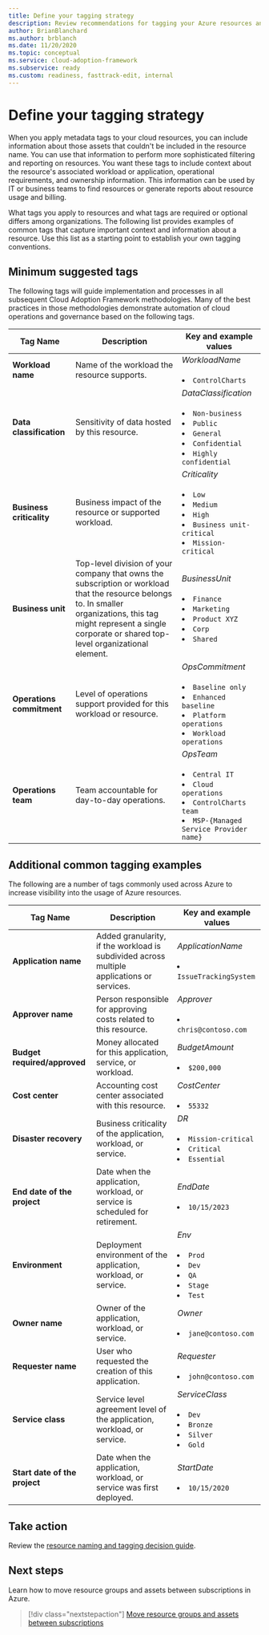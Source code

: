 ```yaml
---
title: Define your tagging strategy
description: Review recommendations for tagging your Azure resources and assets.
author: BrianBlanchard
ms.author: brblanch
ms.date: 11/20/2020
ms.topic: conceptual
ms.service: cloud-adoption-framework
ms.subservice: ready
ms.custom: readiness, fasttrack-edit, internal
---
```


# Define your tagging strategy

When you apply metadata tags to your cloud resources, you can include information about those assets that couldn't be included in the resource name. You can use that information to perform more sophisticated filtering and reporting on resources. You want these tags to include context about the resource's associated workload or application, operational requirements, and ownership information. This information can be used by IT or business teams to find resources or generate reports about resource usage and billing.

What tags you apply to resources and what tags are required or optional differs among organizations. The following list provides examples of common tags that capture important context and information about a resource. Use this list as a starting point to establish your own tagging conventions.

## Minimum suggested tags

The following tags will guide implementation and processes in all subsequent Cloud Adoption Framework methodologies. Many of the best practices in those methodologies demonstrate automation of cloud operations and governance based on the following tags.

| Tag Name | Description | Key and example values |
|--|--|--|
| **Workload name** | Name of the workload the resource supports. | _WorkloadName_ <br><br> <li> `ControlCharts` |
| **Data classification** | Sensitivity of data hosted by this resource. | _DataClassification_ <br><br> <li> `Non-business` <li> `Public` <li> `General` <li> `Confidential` <li> `Highly confidential` |
| **Business criticality** | Business impact of the resource or supported workload. | _Criticality_ <br><br> <li> `Low` <li> `Medium` <li> `High` <li> `Business unit-critical` <li> `Mission-critical` |
| **Business unit** | Top-level division of your company that owns the subscription or workload that the resource belongs to. In smaller organizations, this tag might represent a single corporate or shared top-level organizational element. | _BusinessUnit_ <br><br> <li> `Finance` <li> `Marketing` <li> `Product XYZ` <li> `Corp` <li> `Shared` |
| **Operations commitment** | Level of operations support provided for this workload or resource. | _OpsCommitment_ <br><br> <li> `Baseline only` <li> `Enhanced baseline` <li> `Platform operations` <li> `Workload operations` |
| **Operations team** | Team accountable for day-to-day operations. | _OpsTeam_ <br><br> <li> `Central IT` <li> `Cloud operations` <li> `ControlCharts team` <li> `MSP-{Managed Service Provider name}` |

## Additional common tagging examples

The following are a number of tags commonly used across Azure to increase visibility into the usage of Azure resources.

| Tag Name | Description | Key and example values |
|--|--|--|
| **Application name** | Added granularity, if the workload is subdivided across multiple applications or services. | _ApplicationName_ <br><br> <li> `IssueTrackingSystem` |
| **Approver name** | Person responsible for approving costs related to this resource. | _Approver_ <br><br> <li> `chris@contoso.com` |
| **Budget required/approved** | Money allocated for this application, service, or workload. | _BudgetAmount_ <br><br> <li> `$200,000` |
| **Cost center** | Accounting cost center associated with this resource. | _CostCenter_ <br><br> <li> `55332` |
| **Disaster recovery** | Business criticality of the application, workload, or service. | _DR_ <br><br> <li> `Mission-critical` <li> `Critical` <li> `Essential` |
| **End date of the project** | Date when the application, workload, or service is scheduled for retirement. | _EndDate_ <br><br> <li> `10/15/2023` |
| **Environment** | Deployment environment of the application, workload, or service. | _Env_ <br><br> <li> `Prod` <li> `Dev` <li> `QA` <li> `Stage` <li> `Test` |
| **Owner name** | Owner of the application, workload, or service. | _Owner_ <br><br> <li> `jane@contoso.com` |
| **Requester name** | User who requested the creation of this application. | _Requester_ <br><br> <li> `john@contoso.com` |
| **Service class** | Service level agreement level of the application, workload, or service. | _ServiceClass_ <br><br> <li> `Dev` <li> `Bronze` <li> `Silver` <li> `Gold` |
| **Start date of the project** | Date when the application, workload, or service was first deployed. | _StartDate_ <br><br> <li> `10/15/2020` |

## Take action

Review the [resource naming and tagging decision guide](../../decision-guides/resource-tagging/index.md).

## Next steps

Learn how to move resource groups and assets between subscriptions in Azure.

> [!div class="nextstepaction"]
> [Move resource groups and assets between subscriptions](/azure/azure-resource-manager/management/move-resource-group-and-subscription)
